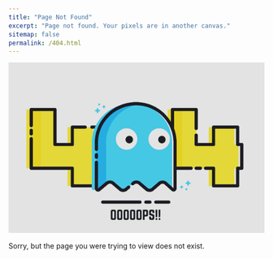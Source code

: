 ```yaml
---
title: "Page Not Found"
excerpt: "Page not found. Your pixels are in another canvas."
sitemap: false
permalink: /404.html
---
```


![404 error](/assets/images/404.png)

Sorry, but the page you were trying to view does not exist.
